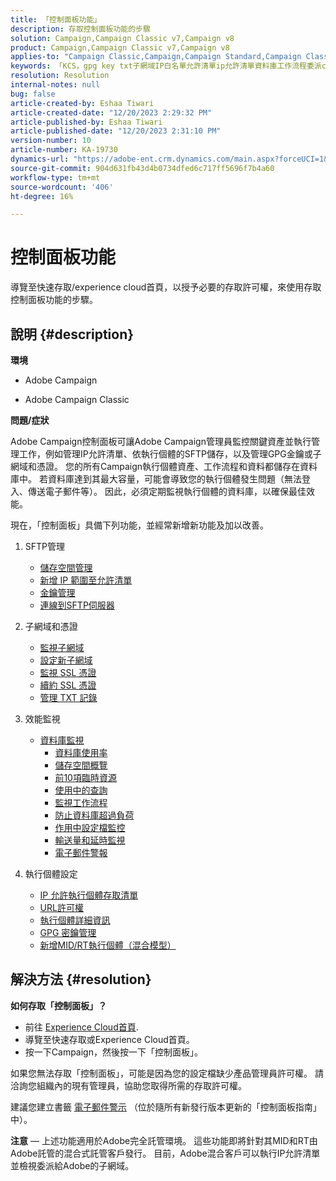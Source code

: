 ```yaml
---
title: 「控制面板功能」
description: 存取控制面板功能的步驟
solution: Campaign,Campaign Classic v7,Campaign v8
product: Campaign,Campaign Classic v7,Campaign v8
applies-to: "Campaign Classic,Campaign,Campaign Standard,Campaign Classic v7,Campaign v8"
keywords: 「KCS，gpg key txt子網域IP白名單允許清單ip允許清單資料庫工作流程委派cname csr ssl sftp txt url許可權監視輸送量」
resolution: Resolution
internal-notes: null
bug: false
article-created-by: Eshaa Tiwari
article-created-date: "12/20/2023 2:29:32 PM"
article-published-by: Eshaa Tiwari
article-published-date: "12/20/2023 2:31:10 PM"
version-number: 10
article-number: KA-19730
dynamics-url: "https://adobe-ent.crm.dynamics.com/main.aspx?forceUCI=1&pagetype=entityrecord&etn=knowledgearticle&id=62ed2b2d-449f-ee11-be37-6045bd0065f9"
source-git-commit: 904d631fb43d4b0734dfed6c717ff5696f7b4a60
workflow-type: tm+mt
source-wordcount: '406'
ht-degree: 16%

---
```


# 控制面板功能


導覽至快速存取/experience cloud首頁，以授予必要的存取許可權，來使用存取控制面板功能的步驟。

## 說明 {#description}


<b>環境</b>

- Adobe Campaign

- Adobe Campaign Classic

<b>問題/症狀</b>

Adobe Campaign控制面板可讓Adobe Campaign管理員監控關鍵資產並執行管理工作，例如管理IP允許清單、依執行個體的SFTP儲存，以及管理GPG金鑰或子網域和憑證。 您的所有Campaign執行個體資產、工作流程和資料都儲存在資料庫中。 若資料庫達到其最大容量，可能會導致您的執行個體發生問題（無法登入、傳送電子郵件等）。 因此，必須定期監視執行個體的資料庫，以確保最佳效能。

現在，「控制面板」具備下列功能，並經常新增新功能及加以改善。

1. SFTP管理
   - [儲存空間管理](https://experienceleague.adobe.com/docs/control-panel/using/sftp-management/sftp-storage-management.html?lang=en)
   - [新增 IP 範圍至允許清單](https://experienceleague.adobe.com/docs/control-panel/using/sftp-management/ip-range-allow-listing.html?lang=en)
   - [金鑰管理](https://experienceleague.adobe.com/docs/control-panel/using/sftp-management/key-management.html?lang=en)
   - [連線到SFTP伺服器](https://experienceleague.adobe.com/docs/control-panel/using/sftp-management/logging-into-sftp-server.html?lang=en)
2. 子網域和憑證
   - [監視子網域](https://experienceleague.adobe.com/docs/control-panel/using/subdomains-and-certificates/monitoring-subdomains.html?lang=en)
   - [設定新子網域](https://experienceleague.adobe.com/docs/control-panel/using/subdomains-and-certificates/setting-up-new-subdomain.html?lang=zh-Hant)
   - [監視 SSL 憑證](https://experienceleague.adobe.com/docs/control-panel/using/subdomains-and-certificates/monitoring-ssl-certificates.html?lang=en)
   - [續約 SSL 憑證](https://experienceleague.adobe.com/docs/control-panel/using/subdomains-and-certificates/renewing-subdomain-certificate.html?lang=en)
   - [管理 TXT 記錄](https://experienceleague.adobe.com/docs/control-panel/using/subdomains-and-certificates/managing-txt-records.html?lang=en)
3. 效能監視
   - [資料庫監視](https://experienceleague.adobe.com/docs/control-panel/using/performance-monitoring/database-monitoring/database-monitoring.html?lang=en)
      - [資料庫使用率](https://experienceleague.adobe.com/docs/control-panel/using/performance-monitoring/database-monitoring/database-utilization.html?lang=en)
      - [儲存空間概覽](https://experienceleague.adobe.com/docs/control-panel/using/performance-monitoring/database-monitoring/database-storage-overview.html?lang=en)
      - [前10項臨時資源](https://experienceleague.adobe.com/docs/control-panel/using/performance-monitoring/database-monitoring/database-top-ten-resources.html?lang=en)
      - [使用中的查詢](https://experienceleague.adobe.com/docs/control-panel/using/performance-monitoring/database-monitoring/database-active-queries.html?lang=en)
      - [監視工作流程](https://experienceleague.adobe.com/docs/control-panel/using/performance-monitoring/database-monitoring/workflow-monitoring.html?lang=zh-Hant)
      - [防止資料庫超過負荷](https://experienceleague.adobe.com/docs/control-panel/using/performance-monitoring/database-monitoring/database-preventing-overload.html?lang=en)
      - [作用中設定檔監控](https://experienceleague.adobe.com/docs/control-panel/using/performance-monitoring/active-profiles-monitoring.html?lang=en)
      - [輸送量和延時監視](https://experienceleague.adobe.com/docs/control-panel/using/performance-monitoring/thoughputs-latencies.html?lang=en)
      - [電子郵件警報](https://experienceleague.adobe.com/docs/control-panel/using/alerts-events/email-alerting.html?lang=en)
4. 執行個體設定

   - [IP 允許執行個體存取清單](https://experienceleague.adobe.com/docs/control-panel/using/instances-settings/ip-allow-listing-instance-access.html?lang=en)
   - [URL許可權](https://experienceleague.adobe.com/docs/control-panel/using/instances-settings/url-permissions.html?lang=en)
   - [執行個體詳細資訊](https://experienceleague.adobe.com/docs/control-panel/using/instances-settings/instance-details.html?lang=en)
   - [GPG 密鑰管理](https://experienceleague.adobe.com/docs/control-panel/using/instances-settings/gpg-keys-management.html?lang=en)
   - [新增MID/RT執行個體（混合模型）](https://experienceleague.adobe.com/docs/control-panel/using/instances-settings/external-accounts.html?lang=en)



## 解決方法 {#resolution}


<b>如何存取「控制面板」？ </b>

- 前往 [Experience Cloud首頁](https://experiencecloud.adobe.com).
- 導覽至快速存取或Experience Cloud首頁。
- 按一下Campaign，然後按一下「控制面板」。


如果您無法存取「控制面板」，可能是因為您的設定檔缺少產品管理員許可權。 請洽詢您組織內的現有管理員，協助您取得所需的存取許可權。

建議您建立書籤 [電子郵件警示](https://experienceleague.adobe.com/docs/control-panel/using/alerts-events/email-alerting.html) （位於隨所有新發行版本更新的「控制面板指南」中）。

<b>注意</b>  — 上述功能適用於Adobe完全託管環境。 這些功能即將針對其MID和RT由Adobe託管的混合式託管客戶發行。 目前，Adobe混合客戶可以執行IP允許清單並檢視委派給Adobe的子網域。
